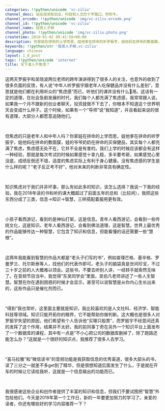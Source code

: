 ```yaml
---
categories: !!python/unicode 'vc-ziliu'
channel_desc: 站在投资和创业，科技和人文的十字路口，吹吹牛。
channel_ercode: !!python/unicode 'img/vc-ziliu.ercode.png'
channel_id: !!python/unicode 'vc-ziliu'
channel_name: 投资人子柳
channel_photo: !!python/unicode 'img/vc-ziliu.photo.png'
createtime: 2019-01-02 09:41:50+00:00
description: 你家娃在拼命的上学而思，娃他爹在拼命的听罗振宇，娃他妈在拼命的敷面膜，娃的爷爷奶奶在拼命的买保健品，其实每个人都充满了焦虑
keywords: !!python/str '投资人子柳,vc-ziliu'
language: chinese
layout: 1_0_post
tags: !!python/unicode 'internet'
title: 天下谁人不焦虑？
---
```

<div class="rich_media_content" id="js_content">
<p>
         这两天罗振宇和吴晓波两位老师的跨年演讲得到了很多人的关注，也意外的收到了很多负面的反馈，有人说“中年人听罗振宇跟老年人吃保健品并没有什么差别”，意思就是他们都在利用听众的“焦虑感”而已，听他们的课并没有什么🥚用。这话有一定的道理，在社会急剧发展的时代，我们每个人都充满了焦虑感，我常常跟人说，如果我一个月不跟新的创业者聊天，投资就做不下去了，你根本不知道这个世界明天会变成什么样子。这个时候，如果有一个“导师”说“我知道”，并且看起来说的很有道理，大部分人都愿意追随他们。
        </p>
<p>
<br/>
</p>
<p>
         但焦虑的只是老年人和中年人吗？你家娃在拼命的上学而思，娃他爹在拼命的听罗振宇，娃他妈在拼命的敷面膜，娃的爷爷奶奶在拼命的买保健品，其实每个人都充满了焦虑，焦虑感无处不在，它并不全是有害的。我们上学的时候应该都会有这样一种经验，那就是每次考试的时候如果感觉十拿九稳，多半要考砸，如果感觉心里没底，成绩反倒还不错，适度的焦虑实际上有利于身心健康。没有焦虑感的学生是什么样的呢？“老子反正考不好”，他对未来的判断非常具有确定性。
        </p>
<p>
<br/>
</p>
<p>
         知识焦虑对于我们并非坏事，那么有如此多的知识，该怎么选择？我说一下我的经验。我在2018年读的书和听的课大概超过了前面五年的总和（比较闲），我把这些东西分成了三类，信息-&gt;知识-&gt;智慧，三样搭配着服用更有效。
        </p>
<p>
<br/>
</p>
<p>
         小孩子看西游记，看到的是神仙打架，这是信息。青年人看西游记，会看到一些传统文化，这是知识。老年人看西游记，会看到佛法道理，这是智慧。世界上最优秀的作品能够传达一种智慧，它包含了知识和信息，但能看懂的话还需要一些“慧根”。
        </p>
<p>
<br/>
</p>
<p>
         这两年我能看到智慧的作品大都是“老头子们写的书”，例如查理芒格、基辛格、罗曼罗兰、托尔斯泰等人，找他们的代表作即可。老头子的脑袋真是世间珍宝，不过三十岁之前的人大概难以领会。这些书，不要去听别人讲，一经转手就索然无味了。在音频节目当中，我觉得“东吴同学会”里面，吴伯凡老师讲述了一些人生智慧。智慧在你在遇到困惑的时候才会显示，甚至可以说智慧是从你内心生长出来的，这些作品只是催化剂而已。
        </p>
<p>
<br/>
</p>
<p>
         “得到”我也常听，这里面主要就是知识，我比较喜欢的是人文社科、经济学、智能科技等领域。知识只能开拓你的眼界，它不能帮助你做判断。这大概也是很多人对罗振宇失望的原因，他们希望有个人告诉他“买哪只股票”，而罗振宇不经意间还真的发挥了这个作用，结果并不太好。我的前同事丁奇在另外一个知识平台上面发布了一个数据库的课程，其中有一点是“不小心把公司的数据库删掉了，除了跑路还能怎么办？”这就是一个很好的知识点，我推荐了很多人去学习。
        </p>
<p>
<br/>
</p>
<p>
         “喜马拉雅”和“微信读书”的音频功能是我获取信息的优秀渠道，很多大部头的书，读了三分之一就差不多get到了精华，但是很想知道后面发生了什么，于是就在开车的时候让它读给我听，这就是一个信息输出的功能而已。
        </p>
<p>
<br/>
</p>
<p>
         我很感谢这些企业和创作者提供了丰富的知识和信息，但我们不要试图把“智慧”外包给他们。今天是2019年第一个工作日，新的一年要更加努力的学习了。亲爱的读者，你还有哪些好的学习内容推荐一下？
        </p>
</div>
